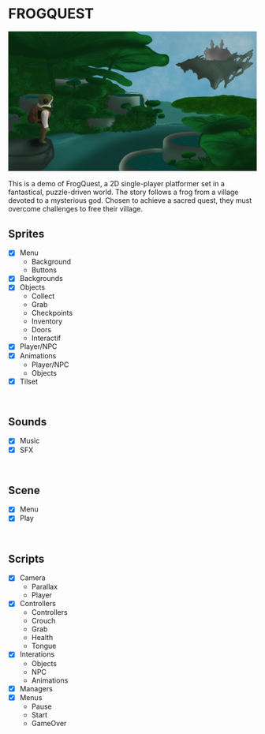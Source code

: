 # FROGQUEST
<img src="Assets/Sprites/Menus/bg menu.png">
<br>

This is a demo of FrogQuest, a 2D single-player platformer set in a fantastical, puzzle-driven world.
The story follows a frog from a village devoted to a mysterious god. Chosen to achieve a sacred quest, they must overcome challenges to free their village.

## Sprites
- [X] Menu
  - Background
  - Buttons
- [X] Backgrounds
- [X] Objects
  - Collect
  - Grab
  - Checkpoints
  - Inventory
  - Doors
  - Interactif
- [X] Player/NPC
- [X] Animations
  - Player/NPC
  - Objects
- [X] Tilset
<br>

## Sounds
- [X] Music
- [X] SFX
<br>

## Scene
- [X] Menu
- [X] Play
<br>

## Scripts
- [X] Camera
  - Parallax
  - Player
- [X] Controllers
  - Controllers
  - Crouch
  - Grab
  - Health
  - Tongue
- [X] Interations
  - Objects
  - NPC
  - Animations
- [X] Managers
- [X] Menus
  - Pause
  - Start
  - GameOver
